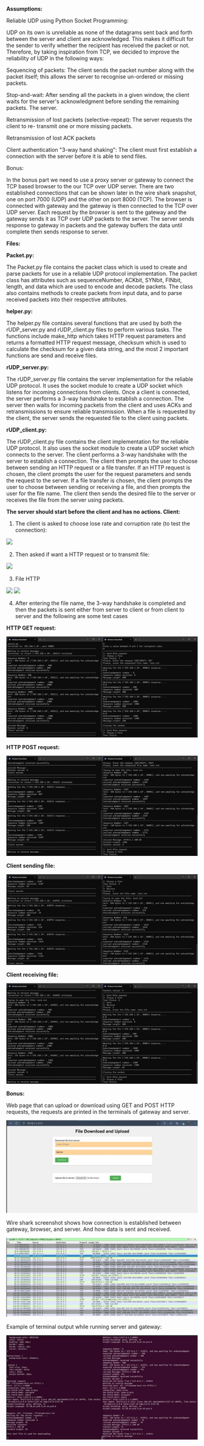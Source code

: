 ﻿**Assumptions:** 

Reliable UDP using Python Socket Programming: 

UDP on its own is unreliable as none of the datagrams sent back and forth between the server and client are acknowledged. This makes it difficult for the sender to verify whether the recipient has received the packet or not. Therefore, by taking inspiration from TCP, we decided to improve the reliability of UDP in the following ways: 

Sequencing of packets: The client sends the packet number along with the packet itself; this allows the server to recognise un-ordered or missing packets. 

Stop-and-wait: After sending all the packets in a given window, the client waits for the server's acknowledgment before sending the remaining packets. The server. 

Retransmission of lost packets (selective-repeat): The server requests the client to re- transmit one or more missing packets. 

Retransmission of lost ACK packets 

Client authentication "3-way hand shaking": The client must first establish a connection with the server before it is able to send files. 

Bonus: 

In the bonus part we need to use a proxy server or gateway to connect the TCP based browser to the our TCP over UDP server. There are two established connections that can be shown later in the wire shark snapshot, one on port 7000 (UDP) and the other on port 8000 (TCP). The browser is connected with gateway and the gateway is then connected to the TCP over UDP server. Each request by the browser is sent to the gateway and the gateway sends it as TCP over UDP packets to the server. The server sends response to gateway in packets and the gateway buffers the data until complete then sends response to server. 

**Files:** 

**Packet.py:**

The Packet.py file contains the packet class which is used to create and parse packets for use in a reliable UDP protocol implementation. The packet class has attributes such as sequenceNumber, ACKbit, SYNbit, FINbit, length, and data which are used to encode and decode packets. The class also contains methods to create packets from input data, and to parse received packets into their respective attributes. 

**helper.py:**

The helper.py file contains several functions that are used by both the rUDP\_server.py and rUDP\_client.py files to perform various tasks. The functions include make\_http which takes HTTP request parameters and returns a formatted HTTP request message, checksum which is used to calculate the checksum for a given data string, and the most 2 important functions are send and receive files. 

**rUDP\_server.py:**

The rUDP\_server.py file contains the server implementation for the reliable UDP protocol. It uses the socket module to create a UDP socket which listens for incoming connections from clients. Once a client is connected, the server performs a 3-way handshake to establish a connection. The server then waits for incoming packets from the client and uses ACKs and retransmissions to ensure reliable transmission. When a file is requested by the client, the server sends the requested file to the client using packets. 

**rUDP\_client.py:**

The rUDP\_client.py file contains the client implementation for the reliable UDP protocol. It also uses the socket module to create a UDP socket which connects to the server. The client performs a 3-way handshake with the server to establish a connection. The client then prompts the user to choose between sending an HTTP request or a file transfer. If an HTTP request is chosen, the client prompts the user for the request parameters and sends the request to the server. If a file transfer is chosen, the client prompts the user to choose between sending or receiving a file, and then prompts the user for the file name. The client then sends the desired file to the server or receives the file from the server using packets. 

**The server should start before the client and has no actions. Client:** 

1. The client is asked to choose lose rate and corruption rate (to test the connection): 

![](assets\5.png)

2. Then asked if want a HTTP request or to transmit file: 

![](assets\6.png)

3. File                                                                  HTTP 

![](assets\7.png) 							![](assets\8.png)

4. After entering the file name, the 3-way handshake is completed and then the packets is sent either from server to client or from client to server and the following are some test cases  

**HTTP GET request:** 

![](assets\9.jpeg)

**HTTP POST request:** 

![](assets\10.jpeg)

**Client sending file:** 

![](assets\11.jpeg)

**Client receiving file:** 

![](assets\12.jpeg)

**Bonus:** 

Web page that can upload or download using GET and POST HTTP requests, the requests are printed in the terminals of gateway and server. 

![](assets\13.jpeg)

Wire shark screenshot shows how connection is established between gateway, browser, and server. And how data is sent and received. 

![](assets\14.jpeg)

Example of terminal output while running server and gateway: 

![](assets\15.jpeg)
